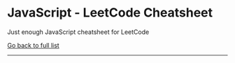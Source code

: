 # JavaScript - LeetCode Cheatsheet

Just enough JavaScript cheatsheet for LeetCode

[Go back to full list](./README.md)

---
